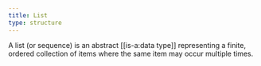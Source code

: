 ```yaml
---
title: List
type: structure
---
```


A list (or sequence) is an abstract [[is-a:data type]] representing a finite, ordered collection of items where the same item may occur multiple times.

